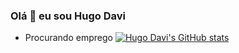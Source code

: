 ### Olá 👋 eu sou Hugo Davi
- Procurando emprego
[![Hugo Davi's GitHub stats](https://github-readme-stats.vercel.app/api/top-langs?username=Hugo-Davi&hide=html,scss,stylus,blade,jupyter%20notebook,python,css,shell,batchfile,dockerfile,typescript&theme=algolia&show_icons=true)](https://github.com/Hugo-Davi)
<!--
**Hugo-Davi/Hugo-Davi** is a ✨ _special_ ✨ repository because its `README.md` (this file) appears on your GitHub profile.

Here are some ideas to get you started:

- 🔭 I’m currently working on ...
- 🌱 I’m currently learning ...
- 👯 I’m looking to collaborate on ...
- 🤔 I’m looking for help with ...
- 💬 Ask me about ...
- 📫 How to reach me: ...
- 😄 Pronouns: ...
- ⚡ Fun fact: ...
-->
